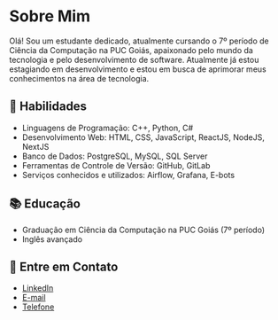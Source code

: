   # Sobre Mim

Olá! Sou um estudante dedicado, atualmente cursando o 7º período de Ciência da Computação na PUC Goiás, apaixonado pelo mundo da tecnologia e pelo desenvolvimento de software. Atualmente já estou estagiando em desenvolvimento e estou em busca de aprimorar meus conhecimentos na área de tecnologia.

## 🚀 Habilidades

- Linguagens de Programação: C++, Python, C#
- Desenvolvimento Web: HTML, CSS, JavaScript, ReactJS, NodeJS, NextJS
- Banco de Dados: PostgreSQL, MySQL, SQL Server
- Ferramentas de Controle de Versão: GitHub, GitLab
- Serviços conhecidos e utilizados: Airflow, Grafana, E-bots

## 📚 Educação

- Graduação em Ciência da Computação na PUC Goiás (7º período)
- Inglês avançado

## 📧 Entre em Contato

- [LinkedIn](https://www.linkedin.com/in/gustahsr)
- [E-mail](gustavohsr.dev@gmail.com)
- [Telefone]((62)99468-1302)

